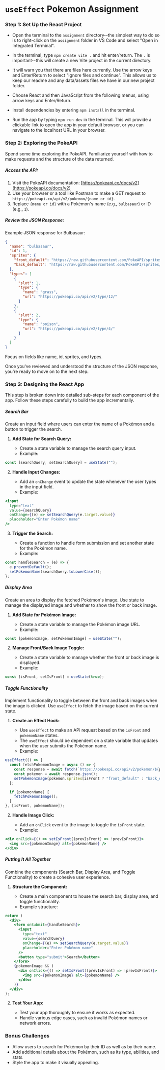 # `useEffect` Pokemon Assignment

### Step 1: Set Up the React Project

- Open the terminal to the `assignment` directory--the simplest way to do so is to right-click on the `assignment` folder in VS Code and select "Open in Integrated Terminal".

- In the terminal, type `npm create vite .` and hit enter/return. The `.` is important--this will create a new Vite project in the current directory.

- It will warn you that there are files here currently. Use the arrow keys and Enter/Return to select "Ignore files and continue". This allows us to keep our readme and any data/assets files we have in our new project folder.

- Choose React and then JavaScript from the following menus, using arrow keys and Enter/Return.

- Install dependencies by entering `npm install` in the terminal.

- Run the app by typing `npm run dev` in the terminal. This will provide a clickable link to open the app in your default browser, or you can navigate to the localhost URL in your browser.

### Step 2: Exploring the PokeAPI

Spend some time exploring the PokeAPI. Familiarize yourself with how to make requests and the structure of the data returned.

##### Access the API:

1. Visit the PokeAPI documentation: [https://pokeapi.co/docs/v2](https://pokeapi.co/docs/v2)
2. Use your browser or a tool like Postman to make a GET request to `https://pokeapi.co/api/v2/pokemon/{name or id}`.
3. Replace `{name or id}` with a Pokémon's name (e.g., `bulbasaur`) or ID (e.g., `1`).

##### Review the JSON Response:

Example JSON response for Bulbasaur:

```json
{
  "name": "bulbasaur",
  "id": 1,
  "sprites": {
    "front_default": "https://raw.githubusercontent.com/PokeAPI/sprites/master/sprites/pokemon/1.png",
    "back_default": "https://raw.githubusercontent.com/PokeAPI/sprites/master/sprites/pokemon/back/1.png"
  },
  "types": [
    {
      "slot": 1,
      "type": {
        "name": "grass",
        "url": "https://pokeapi.co/api/v2/type/12/"
      }
    },
    {
      "slot": 2,
      "type": {
        "name": "poison",
        "url": "https://pokeapi.co/api/v2/type/4/"
      }
    }
  ]
}
```

Focus on fields like name, id, sprites, and types.

Once you've reviewed and understood the structure of the JSON response, you're ready to move on to the next step.

### Step 3: Designing the React App

This step is broken down into detailed sub-steps for each component of the app. Follow these steps carefully to build the app incrementally.

##### Search Bar

Create an input field where users can enter the name of a Pokémon and a button to trigger the search.

1. **Add State for Search Query:**

   - Create a state variable to manage the search query input.
   - Example:

```jsx
const [searchQuery, setSearchQuery] = useState("");
```

2. **Handle Input Changes:**

   - Add an `onChange` event to update the state whenever the user types in the input field.
   - Example:

```jsx
<input
  type="text"
  value={searchQuery}
  onChange={(e) => setSearchQuery(e.target.value)}
  placeholder="Enter Pokémon name"
/>
```

3. **Trigger the Search:**

   - Create a function to handle form submission and set another state for the Pokémon name.
   - Example:

```jsx
const handleSearch = (e) => {
  e.preventDefault();
  setPokemonName(searchQuery.toLowerCase());
};
```

##### Display Area

Create an area to display the fetched Pokémon's image. Use state to manage the displayed image and whether to show the front or back image.

1. **Add State for Pokémon Image:**

   - Create a state variable to manage the Pokémon image URL.
   - Example:

```jsx
const [pokemonImage, setPokemonImage] = useState("");
```

2. **Manage Front/Back Image Toggle:**

   - Create a state variable to manage whether the front or back image is displayed.
   - Example:

```jsx
const [isFront, setIsFront] = useState(true);
```

##### Toggle Functionality

Implement functionality to toggle between the front and back images when the image is clicked. Use `useEffect` to fetch the image based on the current state.

1. **Create an Effect Hook:**

   - Use `useEffect` to make an API request based on the `isFront` and `pokemonName` states.
   - The `useEffect` should be dependent on a state variable that updates when the user submits the Pokémon name.
   - Example:

```jsx
useEffect(() => {
  const fetchPokemonImage = async () => {
    const response = await fetch(`https://pokeapi.co/api/v2/pokemon/${pokemonName}`);
    const pokemon = await response.json();
    setPokemonImage(pokemon.sprites[isFront ? "front_default" : "back_default"]);
  };

  if (pokemonName) {
    fetchPokemonImage();
  }
}, [isFront, pokemonName]);
```

2. **Handle Image Click:**

   - Add an `onClick` event to the image to toggle the `isFront` state.
   - Example:

```jsx
<div onClick={() => setIsFront((prevIsFront) => !prevIsFront)}>
  <img src={pokemonImage} alt={pokemonName} />
</div>
```

##### Putting It All Together

Combine the components (Search Bar, Display Area, and Toggle Functionality) to create a cohesive user experience.

1. **Structure the Component:**

   - Create a main component to house the search bar, display area, and toggle functionality.
   - Example structure:

```jsx
return (
  <div>
    <form onSubmit={handleSearch}>
      <input
        type="text"
        value={searchQuery}
        onChange={(e) => setSearchQuery(e.target.value)}
        placeholder="Enter Pokémon name"
      />
      <button type="submit">Search</button>
    </form>
    {pokemonImage && (
      <div onClick={() => setIsFront((prevIsFront) => !prevIsFront)}>
        <img src={pokemonImage} alt={pokemonName} />
      </div>
    )}
  </div>
);
```

2. **Test Your App:**

   - Test your app thoroughly to ensure it works as expected.
   - Handle various edge cases, such as invalid Pokémon names or network errors.

### Bonus Challenges

- Allow users to search for Pokémon by their ID as well as by their name.
- Add additional details about the Pokémon, such as its type, abilities, and stats.
- Style the app to make it visually appealing.
